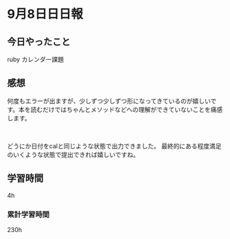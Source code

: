 #  9月8日日日報
##  今日やったこと
ruby カレンダー課題
##  感想
何度もエラーが出ますが、少しずつ少しずつ形になってきているのが嬉しいです。本を読むだけではちゃんとメソッドなどへの理解ができていないことを痛感します。

<br>

どうにか日付をcalと同じような状態で出力できました。
最終的にある程度満足のいくような状態で提出できれば嬉しいですね。

##  学習時間
4h
###  累計学習時間
230h
